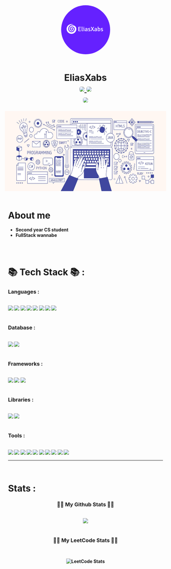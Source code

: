 <div align="center">
    <img src="res/images/Profile.png" style="border-radius:100px;" align="center">
    <br><br>
    <h1><b>EliasXabs
    <br>
    <a href="https://www.instagram.com/eliasxabs/">
    <img src="https://img.shields.io/badge/Instagram-E4405F?style=for-the-badge&logo=instagram&logoColor=white" width="100" style="border-radius:5px;"/>
    </a>
  <a href="mailto:Eliasxabs@gmail.com"><img src="https://img.shields.io/badge/Gmail-d14836?style=flat-square&logo=Gmail&logoColor=white&link=EliasXabs@gmail.com" style="border-radius:5px;" width="70vw"/></a>
    </a>
    <br>
    <img src="https://komarev.com/ghpvc/?username=EliasXabs&style=flat-square&color=blue" style="border-radius:5px;"/>
</div>

<img src="res/images/Banner.jpg" height = "250" width = "1000">
<br><br>
<div id="main" >
<div style="margin:10px;" >

# About me

- Second year CS student 
- FullStack wannabe 


<br><br>

# 📚 Tech Stack 📚 :

### Languages :
<br>
<img src="https://img.shields.io/badge/Java-red.svg?style=for-the-badge&logo=Java&logoColor=white">
<img src="https://img.shields.io/badge/python-3670A0?style=for-the-badge&logo=python&logoColor=ffdd54">
<img src="https://img.shields.io/badge/html5-%23E34F26.svg?style=for-the-badge&logo=html5&logoColor=white">
<img src="https://img.shields.io/badge/css3-%231572B6.svg?style=for-the-badge&logo=css3&logoColor=white">
<img src="https://img.shields.io/badge/javascript-%23323330.svg?style=for-the-badge&logo=javascript&logoColor=%23F7DF1E">
<img src="https://img.shields.io/badge/PHP-474A8A?style=for-the-badge&logo=PHP&logoColor=black">
<img src="https://img.shields.io/badge/markdown-%23000000.svg?style=for-the-badge&logo=markdown&logoColor=white">
<img src="https://img.shields.io/badge/TypeScript-%23000000.svg?style=for-the-badge&logo=TypeScript&logoColor=blue">
<br>
<br>

### Database :
<br>
<img src="https://img.shields.io/badge/mysql-%2300f.svg?style=for-the-badge&logo=mysql&logoColor=white">
<img src="https://img.shields.io/badge/sqlite-%2307405e.svg?style=for-the-badge&logo=sqlite&logoColor=white">
<br>
<br>
 
### Frameworks :
<br>
<img src="https://img.shields.io/badge/react-%2320232a.svg?style=for-the-badge&logo=react&logoColor=%2361DAFB"> 
<img src="https://img.shields.io/badge/Ionic-%233880FF.svg?style=for-the-badge&logo=Ionic&logoColor=white">
<img src="https://img.shields.io/badge/Angular-red.svg?style=for-the-badge&logo=Angular&logoColor=white">
<br>
<br>

### Libraries :
<br>
<img src="https://img.shields.io/badge/flask-%23000.svg?style=for-the-badge&logo=flask&logoColor=white">
<img src="https://img.shields.io/badge/opencv-%23000.svg?style=for-the-badge&logo=opencv&logoColor=lime">
<br>
<br>

### Tools :
<br>
<img src="https://img.shields.io/badge/Visual%20Studio%20Code-0078d7.svg?style=for-the-badge&logo=visual-studio-code&logoColor=white">
<img src="https://img.shields.io/badge/Visual%20Studio-5C2D91.svg?style=for-the-badge&logo=visual-studio&logoColor=white">
<img src="https://img.shields.io/badge/Android%20Studio-3DDC84.svg?style=for-the-badge&logo=android-studio&logoColor=white">
<img src="https://img.shields.io/badge/Eclipse-FE7A16.svg?style=for-the-badge&logo=Eclipse&logoColor=white"> 
<img src="https://img.shields.io/badge/IntelliJIDEA-000000.svg?style=for-the-badge&logo=intellij-idea&logoColor=white">
<img src="https://img.shields.io/badge/jupyter-%23FA0F00.svg?style=for-the-badge&logo=jupyter&logoColor=white">
<img src="https://img.shields.io/badge/pycharm-143?style=for-the-badge&logo=pycharm&logoColor=black&color=black&labelColor=green">
<img src="https://img.shields.io/badge/Linux-268BEE?style=for-the-badge&logo=linux&logoColor=white">
<img src="https://img.shields.io/badge/git-%23F05033.svg?style=for-the-badge&logo=git&logoColor=white">
<img src="https://img.shields.io/badge/bash-%49a816.svg?style=for-the-badge&logo=bash&logoColor=black">

<br>
<hr>
<br>
<h1> Stats :
<h3 align="center">👩‍💻 My Github Stats 👩‍💻</h3>
<div align="center">
<br>
<img src="http://github-readme-streak-stats.herokuapp.com?user=EliasXabs&theme=dark&background=000000)">
<br>
</div>

<br>
<h3 align="center">👩‍💻 My LeetCode Stats 👩‍💻</h3>
<div align="center">
<br>

![LeetCode Stats](https://leetcard.jacoblin.cool/EliasXabs?theme=dark&ext=activity)

